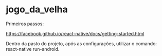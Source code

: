 # jogo_da_velha

Primeiros passos:

https://facebook.github.io/react-native/docs/getting-started.html

Dentro da pasto do projeto, após as configurações, utilizar o comando: react-native run-android. 

